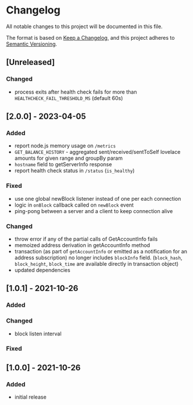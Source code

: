 # Changelog

All notable changes to this project will be documented in this file.

The format is based on [Keep a Changelog](https://keepachangelog.com/en/1.0.0/),
and this project adheres to [Semantic Versioning](https://semver.org/spec/v2.0.0.html).

## [Unreleased]

### Changed

- process exits after health check fails for more than `HEALTHCHECK_FAIL_THRESHOLD_MS` (default 60s)

## [2.0.0] - 2023-04-05

### Added

- report node.js memory usage on `/metrics`
- `GET_BALANCE_HISTORY` - aggregated sent/received/sentToSelf lovelace amounts for given range and groupBy param
- `hostname` field to getServerInfo response
- report health check status in `/status` (`is_healthy`)

### Fixed

- use one global newBlock listener instead of one per each connection
- logic in `onBlock` callback called on `newBlock` event
- ping-pong between a server and a client to keep connection alive

### Changed

- throw error if any of the partial calls of GetAccountInfo fails
- memoized address derivation in getAccountInfo method
- transaction (as part of `getAccountInfo` or emitted as a notification for an address subscription) no longer includes `blockInfo` field. (`block_hash`, `block_height`, `block_time` are available directly in transaction object)
- updated dependencies

## [1.0.1] - 2021-10-26

### Added

### Changed

- block listen interval

### Fixed

## [1.0.0] - 2021-10-26

### Added

- initial release
